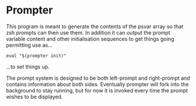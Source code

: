 # Prompter

This program is meant to generate the contents of the psvar array so that zsh prompts
can then use them. In addition it can output the prompt variable content and other
initialisation sequences to get things going permitting use as…

```shell
eval "$(prompter init)"
```

…to set things up.

The prompt system is designed to be both left-prompt and right-prompt and contains information
about both sides. Eventually prompter will fork into the background to stay running, but
for now it is invoked every time the prompt wishes to be displayed.
